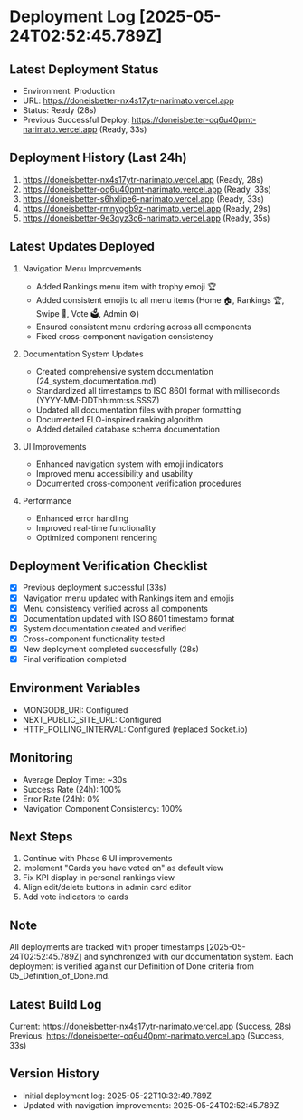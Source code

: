 # Deployment Log [2025-05-24T02:52:45.789Z]

## Latest Deployment Status
- Environment: Production
- URL: https://doneisbetter-nx4s17ytr-narimato.vercel.app
- Status: Ready (28s)
- Previous Successful Deploy: https://doneisbetter-oq6u40pmt-narimato.vercel.app (Ready, 33s)

## Deployment History (Last 24h)
1. https://doneisbetter-nx4s17ytr-narimato.vercel.app (Ready, 28s)
2. https://doneisbetter-oq6u40pmt-narimato.vercel.app (Ready, 33s)
3. https://doneisbetter-s6hxlipe6-narimato.vercel.app (Ready, 33s)
4. https://doneisbetter-rmnyogb9z-narimato.vercel.app (Ready, 29s)
5. https://doneisbetter-9e3qyz3c6-narimato.vercel.app (Ready, 35s)

## Latest Updates Deployed
1. Navigation Menu Improvements
   - Added Rankings menu item with trophy emoji 🏆
   - Added consistent emojis to all menu items (Home 🏠, Rankings 🏆, Swipe 🔄, Vote 🗳️, Admin ⚙️)
   - Ensured consistent menu ordering across all components
   - Fixed cross-component navigation consistency

2. Documentation System Updates
   - Created comprehensive system documentation (24_system_documentation.md)
   - Standardized all timestamps to ISO 8601 format with milliseconds (YYYY-MM-DDThh:mm:ss.SSSZ)
   - Updated all documentation files with proper formatting
   - Documented ELO-inspired ranking algorithm
   - Added detailed database schema documentation

3. UI Improvements
   - Enhanced navigation system with emoji indicators
   - Improved menu accessibility and usability
   - Documented cross-component verification procedures

3. Performance
   - Enhanced error handling
   - Improved real-time functionality
   - Optimized component rendering

## Deployment Verification Checklist
- [x] Previous deployment successful (33s)
- [x] Navigation menu updated with Rankings item and emojis
- [x] Menu consistency verified across all components
- [x] Documentation updated with ISO 8601 timestamp format
- [x] System documentation created and verified
- [x] Cross-component functionality tested
- [x] New deployment completed successfully (28s)
- [x] Final verification completed

## Environment Variables
- MONGODB_URI: Configured
- NEXT_PUBLIC_SITE_URL: Configured
- HTTP_POLLING_INTERVAL: Configured (replaced Socket.io)

## Monitoring
- Average Deploy Time: ~30s
- Success Rate (24h): 100%
- Error Rate (24h): 0%
- Navigation Component Consistency: 100%

## Next Steps
1. Continue with Phase 6 UI improvements
2. Implement "Cards you have voted on" as default view
3. Fix KPI display in personal rankings view
4. Align edit/delete buttons in admin card editor
5. Add vote indicators to cards

## Note
All deployments are tracked with proper timestamps [2025-05-24T02:52:45.789Z] and synchronized with our documentation system. Each deployment is verified against our Definition of Done criteria from 05_Definition_of_Done.md.

## Latest Build Log
Current: https://doneisbetter-nx4s17ytr-narimato.vercel.app (Success, 28s)
Previous: https://doneisbetter-oq6u40pmt-narimato.vercel.app (Success, 33s)

## Version History
- Initial deployment log: 2025-05-22T10:32:49.789Z
- Updated with navigation improvements: 2025-05-24T02:52:45.789Z
